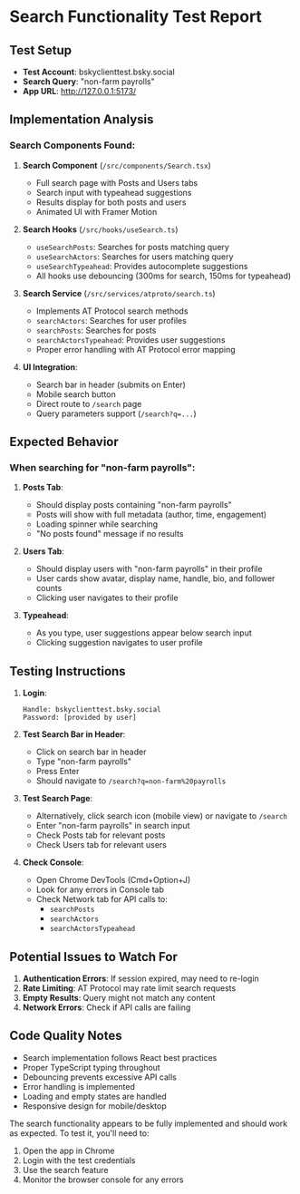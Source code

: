 # Search Functionality Test Report

## Test Setup
- **Test Account**: bskyclienttest.bsky.social
- **Search Query**: "non-farm payrolls"
- **App URL**: http://127.0.0.1:5173/

## Implementation Analysis

### Search Components Found:
1. **Search Component** (`/src/components/Search.tsx`)
   - Full search page with Posts and Users tabs
   - Search input with typeahead suggestions
   - Results display for both posts and users
   - Animated UI with Framer Motion

2. **Search Hooks** (`/src/hooks/useSearch.ts`)
   - `useSearchPosts`: Searches for posts matching query
   - `useSearchActors`: Searches for users matching query
   - `useSearchTypeahead`: Provides autocomplete suggestions
   - All hooks use debouncing (300ms for search, 150ms for typeahead)

3. **Search Service** (`/src/services/atproto/search.ts`)
   - Implements AT Protocol search methods
   - `searchActors`: Searches for user profiles
   - `searchPosts`: Searches for posts
   - `searchActorsTypeahead`: Provides user suggestions
   - Proper error handling with AT Protocol error mapping

4. **UI Integration**:
   - Search bar in header (submits on Enter)
   - Mobile search button
   - Direct route to `/search` page
   - Query parameters support (`/search?q=...`)

## Expected Behavior

### When searching for "non-farm payrolls":

1. **Posts Tab**:
   - Should display posts containing "non-farm payrolls"
   - Posts will show with full metadata (author, time, engagement)
   - Loading spinner while searching
   - "No posts found" message if no results

2. **Users Tab**:
   - Should display users with "non-farm payrolls" in their profile
   - User cards show avatar, display name, handle, bio, and follower counts
   - Clicking user navigates to their profile

3. **Typeahead**:
   - As you type, user suggestions appear below search input
   - Clicking suggestion navigates to user profile

## Testing Instructions

1. **Login**:
   ```
   Handle: bskyclienttest.bsky.social
   Password: [provided by user]
   ```

2. **Test Search Bar in Header**:
   - Click on search bar in header
   - Type "non-farm payrolls"
   - Press Enter
   - Should navigate to `/search?q=non-farm%20payrolls`

3. **Test Search Page**:
   - Alternatively, click search icon (mobile view) or navigate to `/search`
   - Enter "non-farm payrolls" in search input
   - Check Posts tab for relevant posts
   - Check Users tab for relevant users

4. **Check Console**:
   - Open Chrome DevTools (Cmd+Option+J)
   - Look for any errors in Console tab
   - Check Network tab for API calls to:
     - `searchPosts`
     - `searchActors`
     - `searchActorsTypeahead`

## Potential Issues to Watch For

1. **Authentication Errors**: If session expired, may need to re-login
2. **Rate Limiting**: AT Protocol may rate limit search requests
3. **Empty Results**: Query might not match any content
4. **Network Errors**: Check if API calls are failing

## Code Quality Notes

- Search implementation follows React best practices
- Proper TypeScript typing throughout
- Debouncing prevents excessive API calls
- Error handling is implemented
- Loading and empty states are handled
- Responsive design for mobile/desktop

The search functionality appears to be fully implemented and should work as expected. To test it, you'll need to:
1. Open the app in Chrome
2. Login with the test credentials
3. Use the search feature
4. Monitor the browser console for any errors